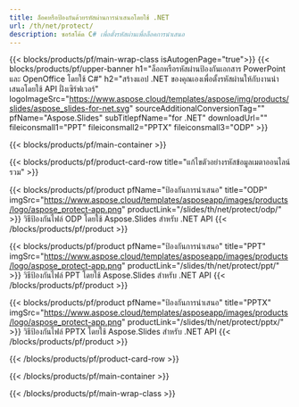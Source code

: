 ```yaml
---
title: ล็อคหรือป้องกันด้วยรหัสผ่านการนำเสนอโดยใช้ .NET
url: /th/net/protect/
description: ซอร์สโค้ด C# เพื่อตั้งรหัสผ่านเพื่อล็อคการนำเสนอ
---
```


{{< blocks/products/pf/main-wrap-class isAutogenPage="true">}}
{{< blocks/products/pf/upper-banner h1="ล็อกหรือรหัสผ่านป้องกันเอกสาร PowerPoint และ OpenOffice โดยใช้ C#" h2="สร้างแอป .NET ของคุณเองเพื่อตั้งรหัสผ่านให้กับงานนำเสนอโดยใช้ API ฝั่งเซิร์ฟเวอร์" logoImageSrc="https://www.aspose.cloud/templates/aspose/img/products/slides/aspose_slides-for-net.svg" sourceAdditionalConversionTag="" pfName="Aspose.Slides" subTitlepfName="for .NET" downloadUrl="" fileiconsmall1="PPT" fileiconsmall2="PPTX" fileiconsmall3="ODP" >}}

{{< blocks/products/pf/main-container >}}

{{< blocks/products/pf/product-card-row title="แก้ไขตัวอย่างรหัสข้อมูลเมตาออนไลน์รวม" >}}

{{< blocks/products/pf/product pfName="ป้องกันการนำเสนอ" title="ODP" imgSrc="https://www.aspose.cloud/templates/asposeapp/images/products/logo/aspose_protect-app.png" productLink="/slides/th/net/protect/odp/" >}}
วิธีป้องกันไฟล์ ODP โดยใช้ Aspose.Slides สำหรับ .NET API
{{< /blocks/products/pf/product >}}

{{< blocks/products/pf/product pfName="ป้องกันการนำเสนอ" title="PPT" imgSrc="https://www.aspose.cloud/templates/asposeapp/images/products/logo/aspose_protect-app.png" productLink="/slides/th/net/protect/ppt/" >}}
วิธีป้องกันไฟล์ PPT โดยใช้ Aspose.Slides สำหรับ .NET API
{{< /blocks/products/pf/product >}}

{{< blocks/products/pf/product pfName="ป้องกันการนำเสนอ" title="PPTX" imgSrc="https://www.aspose.cloud/templates/asposeapp/images/products/logo/aspose_protect-app.png" productLink="/slides/th/net/protect/pptx/" >}}
วิธีป้องกันไฟล์ PPTX โดยใช้ Aspose.Slides สำหรับ .NET API
{{< /blocks/products/pf/product >}}



{{< /blocks/products/pf/product-card-row >}}

{{< /blocks/products/pf/main-container >}}
    
{{< /blocks/products/pf/main-wrap-class >}}